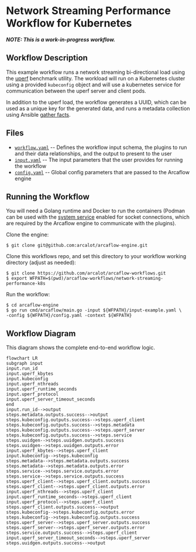 # Network Streaming Performance Workflow for Kubernetes

***NOTE: This is a work-in-progress workflow.***

## Workflow Description

This example workflow runs a network streaming bi-directional load using the
[uperf](https://github.com/uperf/uperf) benchmark utility. The workload will
run on a Kubernetes cluster using a provided `kubeconfig` object and will use a kubernetes service for communication between the uperf server and client pods.

In addition to the uperf load, the workflow generates a UUID, which can be used as a unique key for the generated data, and runs a metadata collection using Ansible [gather facts](https://docs.ansible.com/ansible/latest/collections/ansible/builtin/gather_facts_module.html).

## Files

- [`workflow.yaml`](workflow.yaml) -- Defines the workflow input schema, the plugins to run
  and their data relationships, and the output to present to the user
- [`input.yaml`](input.yaml) -- The input parameters that the user provides for running
  the workflow
- [`config.yaml`](config.yaml) -- Global config parameters that are passed to the Arcaflow
  engine
                     
## Running the Workflow

You will need a Golang runtime and Docker to run the containers (Podman can
be used with the [system service](https://docs.podman.io/en/latest/markdown/podman-system-service.1.html)
enabled for socket connections, which are required by the Arcaflow engine to
communicate with the plugins).

Clone the engine:
```
$ git clone git@github.com:arcalot/arcaflow-engine.git
```

Clone this workflows repo, and set this directory to your workflow working directory (adjust as needed):
```
$ git clone https://github.com/arcalot/arcaflow-workflows.git
$ export WFPATH=$(pwd)/arcaflow-workflows/network-streaming-performance-k8s
```
 
Run the workflow:
```
$ cd arcaflow-engine
$ go run cmd/arcaflow/main.go -input ${WFPATH}/input-example.yaml \
-config ${WFPATH}/config.yaml -context ${WFPATH}
```

## Workflow Diagram
This diagram shows the complete end-to-end workflow logic.

```mermaid
flowchart LR
subgraph input
input.run_id
input.uperf_kbytes
input.kubeconfig
input.uperf_nthreads
input.uperf_runtime_seconds
input.uperf_protocol
input.uperf_server_timeout_seconds
end
input.run_id-->output
steps.metadata.outputs.success-->output
steps.kubeconfig.outputs.success-->steps.uperf_client
steps.kubeconfig.outputs.success-->steps.metadata
steps.kubeconfig.outputs.success-->steps.uperf_server
steps.kubeconfig.outputs.success-->steps.service
steps.uuidgen-->steps.uuidgen.outputs.success
steps.uuidgen-->steps.uuidgen.outputs.error
input.uperf_kbytes-->steps.uperf_client
input.kubeconfig-->steps.kubeconfig
steps.metadata-->steps.metadata.outputs.success
steps.metadata-->steps.metadata.outputs.error
steps.service-->steps.service.outputs.error
steps.service-->steps.service.outputs.success
steps.uperf_client-->steps.uperf_client.outputs.success
steps.uperf_client-->steps.uperf_client.outputs.error
input.uperf_nthreads-->steps.uperf_client
input.uperf_runtime_seconds-->steps.uperf_client
input.uperf_protocol-->steps.uperf_client
steps.uperf_client.outputs.success-->output
steps.kubeconfig-->steps.kubeconfig.outputs.error
steps.kubeconfig-->steps.kubeconfig.outputs.success
steps.uperf_server-->steps.uperf_server.outputs.success
steps.uperf_server-->steps.uperf_server.outputs.error
steps.service.outputs.success-->steps.uperf_client
input.uperf_server_timeout_seconds-->steps.uperf_server
steps.uuidgen.outputs.success-->output

```